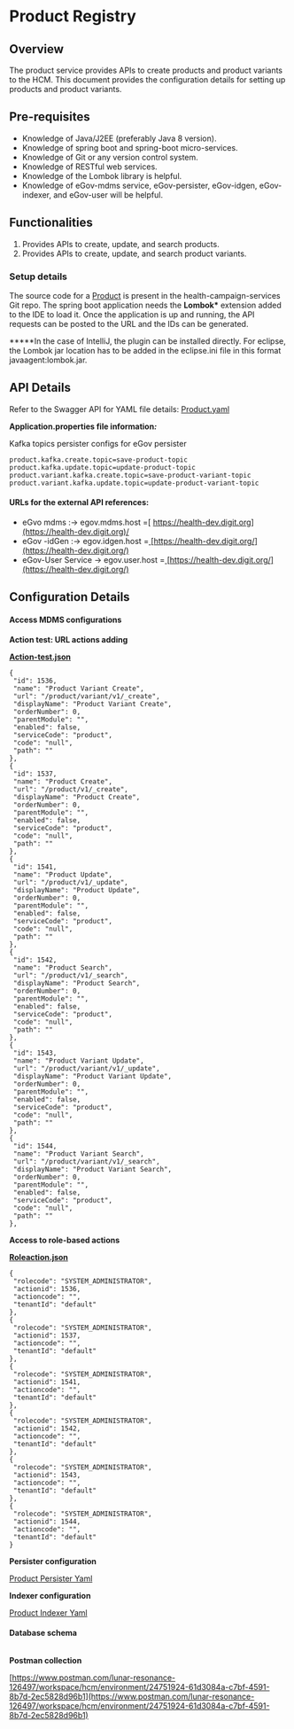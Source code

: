 # Product Registry

## Overview

The product service provides APIs to create products and product variants to the HCM. This document provides the configuration details for setting up products and product variants.

## Pre-requisites

* Knowledge of Java/J2EE (preferably Java 8 version).
* Knowledge of spring boot and spring-boot micro-services.
* Knowledge of Git or any version control system.
* Knowledge of RESTful web services.
* Knowledge of the Lombok library is helpful.
* Knowledge of eGov-mdms service, eGov-persister, eGov-idgen, eGov-indexer, and eGov-user will be helpful.

## Functionalities

1. Provides APIs to create, update, and search products.
2. Provides APIs to create, update, and search product variants.

### Setup details

The source code for a [Product](https://github.com/egovernments/health-campaign-services/tree/v1.1.0/health-services/product) is present in the health-campaign-services Git repo. The spring boot application needs the **Lombok\*** extension added to the IDE to load it. Once the application is up and running, the API requests can be posted to the URL and the IDs can be generated.

**\***In the case of IntelliJ, the plugin can be installed directly. For eclipse, the Lombok jar location has to be added in the eclipse.ini file in this format javaagent:lombok.jar.

## API Details

Refer to the Swagger API for YAML file details: [Product.yaml](https://github.com/egovernments/health-campaign-services/blob/v1.1.0/docs/health-api-specs/contracts/registries/product.yml)

**Application.properties file information**_**:**_

Kafka topics persister configs for eGov persister

```
product.kafka.create.topic=save-product-topic
product.kafka.update.topic=update-product-topic
product.variant.kafka.create.topic=save-product-variant-topic
product.variant.kafka.update.topic=update-product-variant-topic

```

#### URLs for the external API references:

* eGvo mdms :-> egov.mdms.host =[ https://health-dev.digit.org](https://health-dev.digit.org)/
* eGov -idGen :-> egov.idgen.host =[ ](https://health-dev.digit.org)[https://health-dev.digit.org/](https://health-dev.digit.org/)
* eGov-User Service -> egov.user.host =[ ](https://health-dev.digit.org)[https://health-dev.digit.org/](https://health-dev.digit.org/)

## Configuration Details

#### Access MDMS configurations

**Action test: URL actions adding**

[**Action-test.json**](https://github.com/egovernments/health-campaign-mdms/blob/v1.1.0/data/default/ACCESSCONTROL-ACTIONS-TEST/actions-test.json)

```
{
 "id": 1536,
 "name": "Product Variant Create",
 "url": "/product/variant/v1/_create",
 "displayName": "Product Variant Create",
 "orderNumber": 0,
 "parentModule": "",
 "enabled": false,
 "serviceCode": "product",
 "code": "null",
 "path": ""
},
{
 "id": 1537,
 "name": "Product Create",
 "url": "/product/v1/_create",
 "displayName": "Product Create",
 "orderNumber": 0,
 "parentModule": "",
 "enabled": false,
 "serviceCode": "product",
 "code": "null",
 "path": ""
},
{
 "id": 1541,
 "name": "Product Update",
 "url": "/product/v1/_update",
 "displayName": "Product Update",
 "orderNumber": 0,
 "parentModule": "",
 "enabled": false,
 "serviceCode": "product",
 "code": "null",
 "path": ""
},
{
 "id": 1542,
 "name": "Product Search",
 "url": "/product/v1/_search",
 "displayName": "Product Search",
 "orderNumber": 0,
 "parentModule": "",
 "enabled": false,
 "serviceCode": "product",
 "code": "null",
 "path": ""
},
{
 "id": 1543,
 "name": "Product Variant Update",
 "url": "/product/variant/v1/_update",
 "displayName": "Product Variant Update",
 "orderNumber": 0,
 "parentModule": "",
 "enabled": false,
 "serviceCode": "product",
 "code": "null",
 "path": ""
},
{
 "id": 1544,
 "name": "Product Variant Search",
 "url": "/product/variant/v1/_search",
 "displayName": "Product Variant Search",
 "orderNumber": 0,
 "parentModule": "",
 "enabled": false,
 "serviceCode": "product",
 "code": "null",
 "path": ""
},

```

**Access to role-based actions**

[**Roleaction.json**](https://github.com/egovernments/health-campaign-mdms/blob/v1.1.0/data/default/ACCESSCONTROL-ROLEACTIONS/roleactions.json)

```
{
 "rolecode": "SYSTEM_ADMINISTRATOR",
 "actionid": 1536,
 "actioncode": "",
 "tenantId": "default"
},
{
 "rolecode": "SYSTEM_ADMINISTRATOR",
 "actionid": 1537,
 "actioncode": "",
 "tenantId": "default"
},
{
 "rolecode": "SYSTEM_ADMINISTRATOR",
 "actionid": 1541,
 "actioncode": "",
 "tenantId": "default"
},
{
 "rolecode": "SYSTEM_ADMINISTRATOR",
 "actionid": 1542,
 "actioncode": "",
 "tenantId": "default"
},
{
 "rolecode": "SYSTEM_ADMINISTRATOR",
 "actionid": 1543,
 "actioncode": "",
 "tenantId": "default"
},
{
 "rolecode": "SYSTEM_ADMINISTRATOR",
 "actionid": 1544,
 "actioncode": "",
 "tenantId": "default"
}
```

**Persister configuration**

[Product Persister Yaml](https://github.com/egovernments/health-campaign-config/blob/v1.1.0/egov-persister/product-persister.yml)

**Indexer configuration**

[Product Indexer Yaml](https://github.com/egovernments/health-campaign-config/blob/v1.1.0/egov-indexer/product-indexer.yml)

#### Database schema

<figure><img src="https://lh6.googleusercontent.com/ON9ysxqa544TPaFSB9Ewhh0q72Wmy6vdaJFH0M2jBVPHeJj-blWUu14V9H0LBsDFg-AqeyGhDwICPxlmFaD8908ldxaqWccVMKuiVf0tO7Y0-O0ymutx5XGkzZgByWBnZMyuNQQ0OtVSWhDaI8UNcO0" alt=""><figcaption></figcaption></figure>

**Postman collection**

[https://www.postman.com/lunar-resonance-126497/workspace/hcm/environment/24751924-61d3084a-c7bf-4591-8b7d-2ec5828d96b1](https://www.postman.com/lunar-resonance-126497/workspace/hcm/environment/24751924-61d3084a-c7bf-4591-8b7d-2ec5828d96b1)
